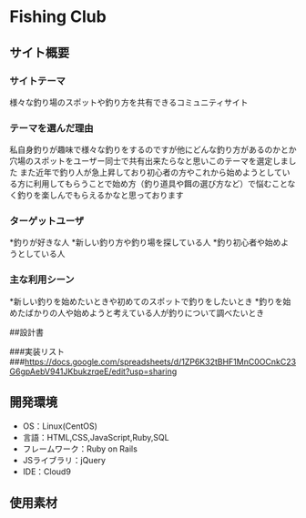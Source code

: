 
# Fishing Club

## サイト概要
### サイトテーマ
 様々な釣り場のスポットや釣り方を共有できるコミュニティサイト

### テーマを選んだ理由
私自身釣りが趣味で様々な釣りをするのですが他にどんな釣り方があるのかとか穴場のスポットをユーザー同士で共有出来たらなと思いこのテーマを選定しました
また近年で釣り人が急上昇しており初心者の方やこれから始めようとしている方に利用してもらうことで始め方（釣り道具や餌の選び方など）で悩むことなく釣りを楽しんでもらえるかなと思っております

### ターゲットユーザ
*釣りが好きな人
*新しい釣り方や釣り場を探している人
*釣り初心者や始めようとしている人

### 主な利用シーン
*新しい釣りを始めたいときや初めてのスポットで釣りをしたいとき
*釣りを始めたばかりの人や始めようと考えている人が釣りについて調べたいとき

##設計書


###実装リスト
###https://docs.google.com/spreadsheets/d/1ZP6K32tBHF1MnC0OCnkC23G6gpAebV941JKbukzrqeE/edit?usp=sharing

## 開発環境
- OS：Linux(CentOS)
- 言語：HTML,CSS,JavaScript,Ruby,SQL
- フレームワーク：Ruby on Rails
- JSライブラリ：jQuery
- IDE：Cloud9

## 使用素材